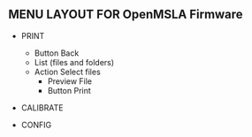 ## MENU LAYOUT FOR OpenMSLA Firmware

- PRINT
  - Button Back
  - List (files and folders)
  - Action Select files
    - Preview File
    - Button Print
    

- CALIBRATE

- CONFIG
